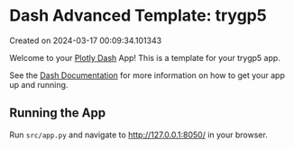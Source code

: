 # Dash Advanced Template: trygp5

Created on 2024-03-17 00:09:34.101343

Welcome to your [Plotly Dash](https://plotly.com/dash/) App! This is a template for your trygp5 app.

See the [Dash Documentation](https://dash.plotly.com/introduction) for more information on how to get your app up and running.

## Running the App

Run `src/app.py` and navigate to http://127.0.0.1:8050/ in your browser.